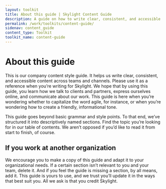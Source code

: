 ```yaml
---
layout: toolkit
title: About this guide | Skylight Content Guide
description: A guide on how to write clear, consistent, and accessible content at Skylight.
permalink: /work/toolkits/content-guide/
sidenav: content_guide
content_type: Toolkit
toolkit_name: content-guide
---
```


# About this guide

This is our company content style guide. It helps us write clear, consistent, and accessible content across teams and channels. Please use it as a reference when you’re writing for Skylight. We hope that by using this guide, you learn how we talk to clients and partners, express ourselves online, and communicate about our work. This guide is here when you’re wondering whether to capitalize the word agile, for instance, or when you’re wondering how to create a friendly, informational tone.

This guide goes beyond basic grammar and style points. To that end, we’ve structured it into descriptively named sections. Find the topic you’re looking for in our table of contents. We aren’t opposed if you’d like to read it from start to finish, of course.

## If you work at another organization

We encourage you to make a copy of this guide and adapt it to your organizational needs. If a certain section isn’t relevant to you and your team, delete it. And if you feel the guide is missing a section, by all means, add it. This guide is yours to use, and we trust you’ll update it in the ways that best suit you. All we ask is that you credit Skylight.
